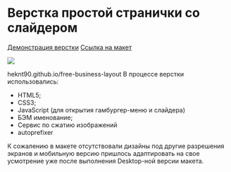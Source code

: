 # Верстка простой странички со слайдером

[Демонстрация верстки](heknt90.github.io/free-business-layout)
[Ссылка на макет](https://drive.google.com/file/d/1yxGaBszocTJXdXBt_jhAjwIWpe3j-ZvO/view?usp=sharing)

![](https://drive.google.com/file/d/1DbmC9x6Iv-EtiHe-pc9dlg3kYPzg3XUl/view?usp=sharing)

heknt90.github.io/free-business-layout
В процессе верстки использовались:

- HTML5;
- CSS3;
- JavaScript (для открытия гамбургер-меню и слайдера)
- БЭМ именование;
- Сервис по сжатию изображений
- autoprefixer

К сожалению в макете отсутствовали дизайны под другие разрешения экранов и мобильную версию пришлось адаптировать на свое усмотрение уже после выполнения Desktop-ной версии макета.
